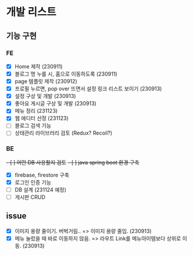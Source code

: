# 개발 리스트
## 기능 구현
### FE
- [x] Home 제작 (230911)
- [x] 블로그 명 누를 시, 홈으로 이동하도록 (230911)
- [x] page 템플릿 제작 (230912)
- [x] 프로필 누르면, pop over 뜨면서 설정 링크 리스트 보이기 (230913)
- [x] 설정 구상 및 개발 (230913)
- [x] 좋아요 게시글 구상 및 개발 (230913)
- [x] 메뉴 정리 (231123)
- [x] 웹 에디터 선정 (231123)
- [ ] 블로그 검색 기능
- [ ] 상태관리 라이브러리 검토 (Redux? Recoil?)

### BE
~~- [ ] 어떤 DB 사용할지 검토~~
~~- [ ] java spring boot 환경 구축~~
- [x] firebase, firestore 구축
- [x] 로그인 인증 기능
- [ ] DB 설계 (231124 예정)
- [ ] 게시판 CRUD

## issue
- [x] 이미지 용량 줄이기. 버벅거림.. => 이미지 용량 줄임. (230913)
- [x] 메뉴 눌렀을 때 바로 이동하지 않음. => 라우트 Link를 메뉴아이템보다 상위로 이동. (230913)